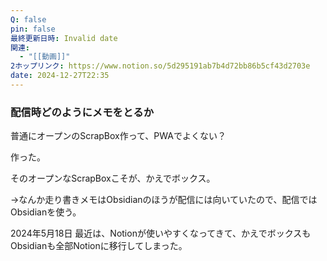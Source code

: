 ```yaml
---
Q: false
pin: false
最終更新日時: Invalid date
関連:
  - "[[動画]]"
2ホップリンク: https://www.notion.so/5d295191ab7b4d72bb86b5cf43d2703e
date: 2024-12-27T22:35
---
```

  

### 配信時どのようにメモをとるか

普通にオープンのScrapBox作って、PWAでよくない？

作った。

そのオープンなScrapBoxこそが、かえでボックス。

→なんか走り書きメモはObsidianのほうが配信には向いていたので、配信ではObsidianを使う。

2024年5月18日 最近は、Notionが使いやすくなってきて、かえでボックスもObsidianも全部Notionに移行してしまった。